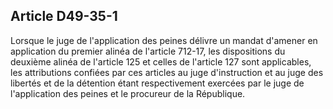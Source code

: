 Article D49-35-1
----
Lorsque le juge de l'application des peines délivre un mandat d'amener en
application du premier alinéa de l'article 712-17, les dispositions du deuxième
alinéa de l'article 125 et celles de l'article 127 sont applicables, les
attributions confiées par ces articles au juge d'instruction et au juge des
libertés et de la détention étant respectivement exercées par le juge de
l'application des peines et le procureur de la République.
